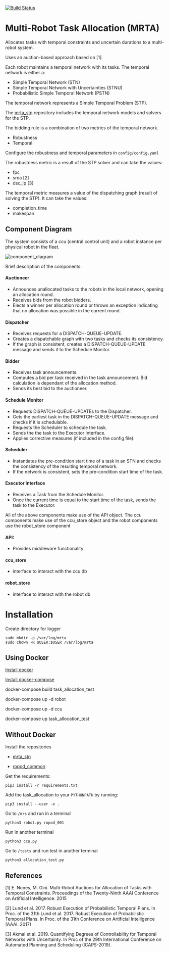 
[![Build Status](https://travis-ci.com/anenriquez/mrta.svg?branch=master)](https://travis-ci.com/anenriquez/mrta)

# Multi-Robot Task Allocation (MRTA)

Allocates tasks with temporal constraints and uncertain durations to a multi-robot system.
 
Uses an auction-based approach based on [1]. 

Each robot maintains a temporal network with its tasks.
The temporal network is either a:
- Simple Temporal Network (STN)
- Simple Temporal Network with Uncertainties (STNU)
- Probabilistic Simple Temporal Network (PSTN)

The temporal network represents a Simple Temporal Problem (STP).

The [mrta_stn](https://github.com/anenriquez/mrta_stn/) repository includes the temporal
network models and solvers for the STP.


The bidding rule is a combination of two metrics of the temporal network.
- Robustness
- Temporal

Configure the robustness and temporal parameters in `config/config.yaml`

The robustness metric is a result of the STP solver and can take the values:

- fpc
- srea      [2]
- dsc_lp    [3]

The temporal metric measures a value of the dispatching graph (result of solving the STP).
It can take the values:

- completion_time
- makespan

## Component Diagram

The system consists of a ccu (central control unit) and a robot instance per physical robot in the fleet.

![component_diagram](https://github.com/anenriquez/mrta/blob/feature/schedule-monitor/documentation/component_diagram.png)

Brief description of the components: 

#### Auctioneer
- Announces unallocated tasks to the robots in the local network, opening an allocation round.
- Receives bids from the robot bidders.
- Elects a winner per allocation round or throws an exception indicating that no allocation was possible in the current round.

#### Dispatcher
-  Receives requests for a DISPATCH-QUEUE-UPDATE.
- Creates a dispatchable graph with two tasks and checks its consistency.
-  If the graph is consistent, creates a DISPATCH-QUEUE-UPDATE message and sends it to the Schedule Monitor. 

#### Bidder
- Receives task announcements.
- Computes a bid per task received in the task announcement. Bid calculation is dependant of the allocation method.
- Sends its best bid to the auctioneer.

#### Schedule Monitor
- Requests DISPATCH-QUEUE-UPDATEs to the Dispatcher.
- Gets the earliest task in the DISPATCH-QUEUE-UPDATE message and checks if it is schedulable.
- Requests the Scheduler to schedule the task. 
- Sends the the task to the Executor Interface.
- Applies corrective measures (if included in the config file).
 
#### Scheduler
- Instantiates the pre-condition start time of a task in an STN and checks the consistency of the resulting temporal network.
-  If the network is consistent, sets the pre-condition start time of the task. 

#### Executor Interface
- Receives a Task from the Schedule Monitor.
- Once the current time is equal to the start time of the task, sends the task to the Executor.

All of the above components make use of the API object. The ccu components make use of the ccu_store object and the robot components use the robot_store component

#### API:
- Provides middleware functionality

#### ccu_store
- interface to interact with the ccu db

#### robot_store
- interface to interact with the robot db





# Installation

Create directory for logger
```
sudo mkdir -p /var/log/mrta
sudo chown -R $USER:$USER /var/log/mrta
```


## Using Docker

[Install docker](https://docs.docker.com/install/linux/docker-ce/ubuntu/)

[Install docker-compose](https://docs.docker.com/compose/install/)

docker-compose build task_allocation_test

docker-compose up -d robot

docker-compose up -d ccu 

docker-compose up task_allocation_test


## Without Docker

Install the repositories

-  [mrta_stn](https://github.com/anenriquez/mrta_stn)

- [ropod_common](https://github.com/ropod-project/ropod_common)


Get the requirements:
```
pip3 install -r requirements.txt
```

Add the task_allocation to your `PYTHONPATH` by running:

```
pip3 install --user -e .
```

Go to `/mrs` and run in a terminal

```
python3 robot.py ropod_001
```

Run in another terminal

```
python3 ccu.py
```

Go to `/tests` and run test in another terminal
```
python3 allocation_test.py 
```

## References

[1] E. Nunes, M. Gini. Multi-Robot Auctions for Allocation of Tasks with Temporal Constraints. Proceedings of the Twenty-Ninth AAAI Conference on Artificial Intelligence. 2015

[2] Lund et al. 2017. Robust Execution of Probabilistic Temporal Plans. In Proc. of the 31th Lund et al. 2017. Robust Execution of Probabilistic Temporal Plans. In Proc. of the 31th Conference on Artificial Intelligence (AAAI. 2017)

[3] Akmal et al. 2019. Quantifying Degrees of Controllability for Temporal Networks with Uncertainty. In Proc of the 29th International Conference on Automated Planning and Scheduling (ICAPS-2019). 